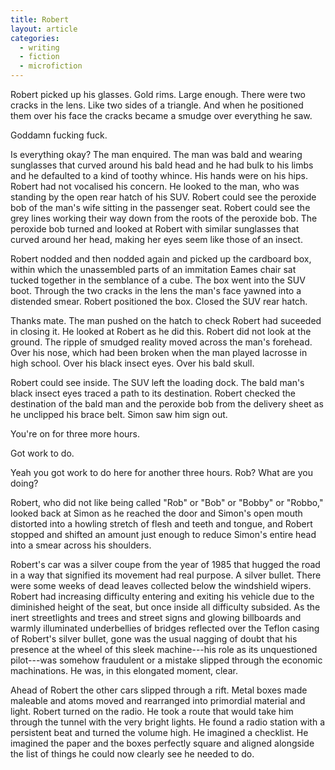 ```yaml
---
title: Robert
layout: article
categories:
  - writing
  - fiction
  - microfiction
---
```

Robert picked up his glasses. Gold rims. Large enough. There were two cracks in
the lens. Like two sides of a triangle. And when he positioned them over his
face the cracks became a smudge over everything he saw.

Goddamn fucking fuck.

Is everything okay? The man enquired. The man was bald and wearing sunglasses
that curved around his bald head and he had bulk to his limbs and he defaulted to a
kind of toothy whince. His hands were on his hips. Robert had not vocalised his
concern. He looked to the man, who was standing by the open rear hatch of his
SUV. Robert could see the peroxide bob of the man's wife sitting in the
passenger seat. Robert could see the grey lines working their way down from the
roots of the peroxide bob. The peroxide bob turned and looked at Robert with
similar sunglasses that curved around her head, making her eyes seem like those
of an insect.

Robert nodded and then nodded again and picked up the cardboard box, within
which the unassembled parts of an immitation Eames chair sat tucked together in
the semblance of a cube. The box went into the SUV boot. Through the two cracks
in the lens the man's face yawned into a distended smear. Robert positioned the
box. Closed the SUV rear hatch.

Thanks mate. The man pushed on the hatch to check Robert had suceeded in
closing it. He looked at Robert as he did this. Robert did not look at
the ground. The ripple of smudged reality moved across the man's forehead. Over
his nose, which had been broken when the man played lacrosse in high school.
Over his black insect eyes. Over his bald skull.

Robert could see inside. The SUV left the loading dock. The bald man's black insect eyes
traced a path to its destination. Robert checked the destination of the bald man and
the peroxide bob from the delivery sheet as he unclipped his brace belt. Simon saw him
sign out.

You're on for three more hours.

Got work to do.

Yeah you got work to do here for another three hours. Rob? What are you doing?

Robert, who did not like being called "Rob" or "Bob" or "Bobby" or "Robbo,"
looked back at Simon as he reached the door and Simon's open mouth distorted
into a howling stretch of flesh and teeth and tongue, and Robert stopped and
shifted an amount just enough to reduce Simon's entire head into a smear across
his shoulders.

Robert's car was a silver coupe from the year of 1985 that hugged the road in a
way that signified its movement had real purpose. A silver bullet. There were
some weeks of dead leaves collected below the windshield wipers. Robert had
increasing difficulty entering and exiting his vehicle due to the diminished
height of the seat, but once inside all difficulty subsided. As the inert
streetlights and trees and street signs and glowing billboards and warmly
illuminated underbellies of bridges reflected over the Teflon casing of Robert's
silver bullet, gone was the usual nagging of doubt that his presence at the
wheel of this sleek machine---his role as its unquestioned pilot---was somehow
fraudulent or a mistake slipped through the economic machinations. He was, in this
elongated moment, clear.

Ahead of Robert the other cars slipped through a rift. Metal boxes made maleable
and atoms moved and rearranged into primordial material and light. Robert turned
on the radio. He took a route that would take him through the tunnel with the
very bright lights. He found a radio station with a persistent beat and turned
the volume high. He imagined a checklist. He imagined the paper and the boxes
perfectly square and aligned alongside the list of things he could now clearly
see he needed to do.
